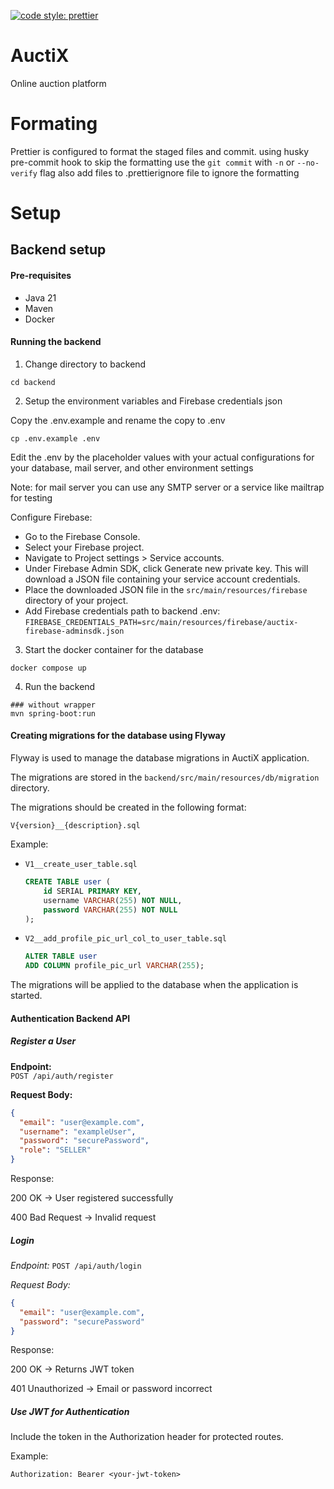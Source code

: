 [![code style: prettier](https://img.shields.io/badge/code_style-prettier-ff69b4.svg?style=flat-square)](https://github.com/prettier/prettier)

# AuctiX
Online auction platform
# Formating
Prettier is configured to format the staged files and commit. using husky pre-commit hook
to skip the formatting use the `git commit` with `-n` or `--no-verify` flag also add files to .prettierignore file to ignore the formatting



# Setup

## Backend setup

#### Pre-requisites
- Java 21
- Maven
- Docker

#### Running the backend

1. Change directory to backend
```shell
cd backend
```

2. Setup the environment variables and Firebase credentials json

Copy the .env.example and rename the copy to .env
```shell
cp .env.example .env
```

Edit the .env by the placeholder values with your actual configurations for your database, mail server, and other environment settings 

Note: for mail server you can use any SMTP server or a service like mailtrap for testing

Configure Firebase:
  - Go to the Firebase Console.
  - Select your Firebase project.
  - Navigate to Project settings > Service accounts.
  - Under Firebase Admin SDK, click Generate new private key. This will download a JSON file containing your service account credentials.
  - Place the downloaded JSON file in the `src/main/resources/firebase` directory of your project.
  - Add Firebase credentials path to backend .env:
    `FIREBASE_CREDENTIALS_PATH=src/main/resources/firebase/auctix-firebase-adminsdk.json`


3. Start the docker container for the database
```shell
docker compose up
```

4. Run the backend
```shell
### without wrapper
mvn spring-boot:run
```

#### Creating migrations for the database using Flyway

Flyway is used to manage the database migrations in AuctiX application.

The migrations are stored in the `backend/src/main/resources/db/migration` directory.

The migrations should be created in the following format:
```
V{version}__{description}.sql
```

Example: 
- `V1__create_user_table.sql`

    ```sql
    CREATE TABLE user (
        id SERIAL PRIMARY KEY,
        username VARCHAR(255) NOT NULL,
        password VARCHAR(255) NOT NULL
    );
    ```

 
- `V2__add_profile_pic_url_col_to_user_table.sql` 
    
    ```sql
    ALTER TABLE user
    ADD COLUMN profile_pic_url VARCHAR(255);
    ```


The migrations will be applied to the database when the application is started.


#### Authentication Backend API

##### Register a User

**Endpoint:**  
`POST /api/auth/register`

**Request Body:**
```json
{
  "email": "user@example.com",
  "username": "exampleUser",
  "password": "securePassword",
  "role": "SELLER"
}
```

Response:

200 OK → User registered successfully

400 Bad Request → Invalid request

##### Login

*Endpoint:*
`POST /api/auth/login`

*Request Body:*
```json
{
  "email": "user@example.com",
  "password": "securePassword"
}
```
Response:

200 OK → Returns JWT token

401 Unauthorized → Email or password incorrect

##### Use JWT for Authentication

Include the token in the Authorization header for protected routes.

Example:

`Authorization: Bearer <your-jwt-token>`